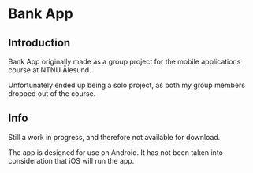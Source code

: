 # Bank App

## Introduction

Bank App originally made as a group project for the mobile applications course at
NTNU Ålesund.

Unfortunately ended up being a solo project, as both my group members dropped out 
of the course.

## Info

Still a work in progress, and therefore not available for download.

The app is designed for use on Android. It has not been taken 
into consideration that iOS will run the app.


